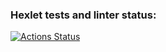 ### Hexlet tests and linter status:
[![Actions Status](https://github.com/mikhaylov-ya/backend-project-4/workflows/hexlet-check/badge.svg)](https://github.com/mikhaylov-ya/backend-project-4/actions)